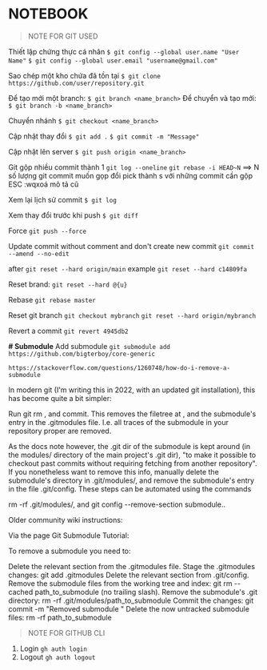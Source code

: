 # NOTEBOOK

> NOTE FOR GIT USED

Thiết lập chứng thực cá nhân
`$ git config --global user.name "User Name"`
`$ git config --global user.email "username@gmail.com"`


Sao chép một kho chứa đã tồn tại
`$ git clone https://github.com/user/repository.git`

Để tạo mới một branch:
`$ git branch <name_branch>`
Để chuyển và tạo mới:
`$ git branch -b <name_branch>`


Chuyển nhánh
`$ git checkout <name_branch>`

Cập nhật thay đổi
`$ git add .`
`$ git commit -m "Message"`

Cập nhật lên server
`$ git push origin <name_branch>`

Git gộp nhiều commit thành 1
`git log --oneline`
`git rebase -i HEAD~N` ==> N số lượng git commit muốn gọp
đổi pick thành s với những commit cần gộp
ESC
:wqxoá mô tả cũ

Xem lại lịch sử commit
`$ git log`

Xem thay đổi trước khi push
`$ git diff`


Force
`git push --force`

Update commit without comment and don't create new commit
`git commit --amend --no-edit`

after
`git reset --hard origin/main`
example
`git reset --hard c14809fa`


Reset brand: 
`git reset --hard @{u}`

Rebase
`git rebase master`

Reset git branch
`git checkout mybranch`
`git reset --hard origin/mybranch`

Revert a commit
`git revert 4945db2`

**# Submodule**
Add submodule
`git submodule add https://github.com/bigterboy/core-generic`


`https://stackoverflow.com/questions/1260748/how-do-i-remove-a-submodule`

In modern git (I'm writing this in 2022, with an updated git installation), this has become quite a bit simpler:

Run git rm <path-to-submodule>, and commit.
This removes the filetree at <path-to-submodule>, and the submodule's entry in the .gitmodules file. I.e. all traces of the submodule in your repository proper are removed.

As the docs note however, the .git dir of the submodule is kept around (in the modules/ directory of the main project's .git dir), "to make it possible to checkout past commits without requiring fetching from another repository".
If you nonetheless want to remove this info, manually delete the submodule's directory in .git/modules/, and remove the submodule's entry in the file .git/config. These steps can be automated using the commands

rm -rf .git/modules/<path-to-submodule>, and
git config --remove-section submodule.<path-to-submodule>.

Older community wiki instructions:

Via the page Git Submodule Tutorial:

To remove a submodule you need to:

Delete the relevant section from the .gitmodules file.
Stage the .gitmodules changes:
git add .gitmodules
Delete the relevant section from .git/config.
Remove the submodule files from the working tree and index:
git rm --cached path_to_submodule (no trailing slash).
Remove the submodule's .git directory:
rm -rf .git/modules/path_to_submodule
Commit the changes:
git commit -m "Removed submodule <name>"
Delete the now untracked submodule files:
rm -rf path_to_submodule






> NOTE FOR GITHUB CLI
1. Login
`gh auth login`
2. Logout
`gh auth logout`
